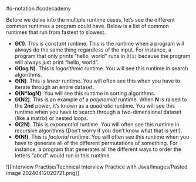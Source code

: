 #o-notation  #codecademy

Before we delve into the multiple runtime cases, let’s see the different common runtimes a program could have. Below is a list of common runtimes that run from fastest to slowest.

- **Θ(1)**. This is _constant_ runtime. This is the runtime when a program will always do the same thing regardless of the input. For instance, a program that only prints “hello, world” runs in `Θ(1)` because the program will always just print “hello, world”.
- **Θ(log N)**. This is _logarithmic_ runtime. You will see this runtime in search algorithms.
- **Θ(N)**. This is _linear_ runtime. You will often see this when you have to iterate through an entire dataset.
- **Θ(N*logN)**. You will see this runtime in sorting algorithms.
- **Θ(N2)**. This is an example of a _polynomial_ runtime. When **N** is raised to the **2nd** power, it’s known as a _quadratic_ runtime. You will see this runtime when you have to search through a two-dimensional dataset (like a matrix) or nested loops.
- **Θ(2N)**. This is _exponential_ runtime. You will often see this runtime in recursive algorithms (Don’t worry if you don’t know what that is yet!).
- **Θ(N!)**. This is _factorial_ runtime. You will often see this runtime when you have to generate all of the different permutations of something. For instance, a program that generates all the different ways to order the letters “abcd” would run in this runtime.

![[Interview Practise/Technical Interview Practice with Java/Images/Pasted image 20240412020721.png]]